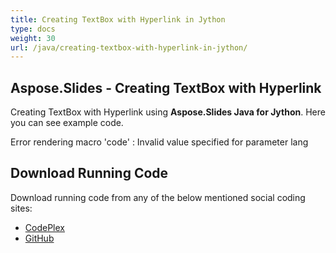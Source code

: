 ```yaml
---
title: Creating TextBox with Hyperlink in Jython
type: docs
weight: 30
url: /java/creating-textbox-with-hyperlink-in-jython/
---
```


## **Aspose.Slides - Creating TextBox with Hyperlink**
Creating TextBox with Hyperlink using **Aspose.Slides Java for Jython**. Here you can see example code.

Error rendering macro 'code' : Invalid value specified for parameter lang
## **Download Running Code**
Download running code from any of the below mentioned social coding sites:

- [CodePlex](https://asposeslidesjavajython.codeplex.com/releases/view/620122)
- [GitHub](https://github.com/aspose-slides/Aspose.Slides-for-Java/releases/tag/Aspose.Slides_Java_for_Jython-v1.0)

